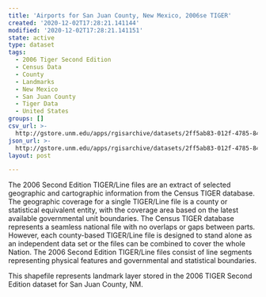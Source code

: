 ```yaml
---
title: 'Airports for San Juan County, New Mexico, 2006se TIGER'
created: '2020-12-02T17:28:21.141144'
modified: '2020-12-02T17:28:21.141151'
state: active
type: dataset
tags:
  - 2006 Tiger Second Edition
  - Census Data
  - County
  - Landmarks
  - New Mexico
  - San Juan County
  - Tiger Data
  - United States
groups: []
csv_url: >-
  http://gstore.unm.edu/apps/rgisarchive/datasets/2ff5ab83-012f-4785-844f-f4eb38569bf6/tgr2006se_sanj_lkd.derived.csv
json_url: >-
  http://gstore.unm.edu/apps/rgisarchive/datasets/2ff5ab83-012f-4785-844f-f4eb38569bf6/tgr2006se_sanj_lkd.derived.json
layout: post

---
```

The 2006 Second Edition TIGER/Line files are an extract of selected geographic and cartographic information from the Census TIGER database.  The geographic coverage for a single TIGER/Line file is a county or statistical equivalent entity, with the coverage area based on the latest available governmental unit boundaries. The Census TIGER database represents a seamless national file with no overlaps or gaps between parts.  However, each county-based TIGER/Line file is designed to stand alone as an independent data set or the files can be combined to cover the whole Nation.  The 2006 Second Edition  TIGER/Line files consist of line segments representing physical features and governmental and statistical boundaries.  

This shapefile represents landmark layer stored in the 2006 TIGER Second Edition dataset for San Juan County, NM.
